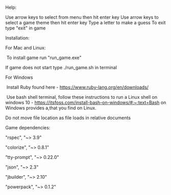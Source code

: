 Help:

Use arrow keys to select from menu then hit enter key
Use arrow keys to select a game theme then hit enter key
Type a letter to make a guess
To exit type "exit" in game

Installation:

For Mac and Linux:

​ To install game run "run_game.exe"

If game does not start type ./run_game.sh in terminal

For Windows

​ Install Ruby found here - https://www.ruby-lang.org/en/downloads/

​ Use bash shell terminal, follow these instructions to run a Linux shell on windows 10 - https://itsfoss.com/install-bash-on-windows/#:~:text=Bash on Windows provides a,that you find on Linux.

Do not move file location as file loads in relative documents

Game dependencies:

"rspec", "~> 3.9"

"colorize", "~> 0.8.1"

"tty-prompt", "~> 0.22.0"

"json", "~> 2.3"

"jbuilder", "~> 2.10"

"powerpack", "~> 0.1.2"